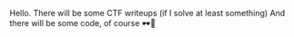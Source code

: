 Hello.
There will be some CTF writeups (if I solve at least something)
And there will be some code, of course
🕶🤏
